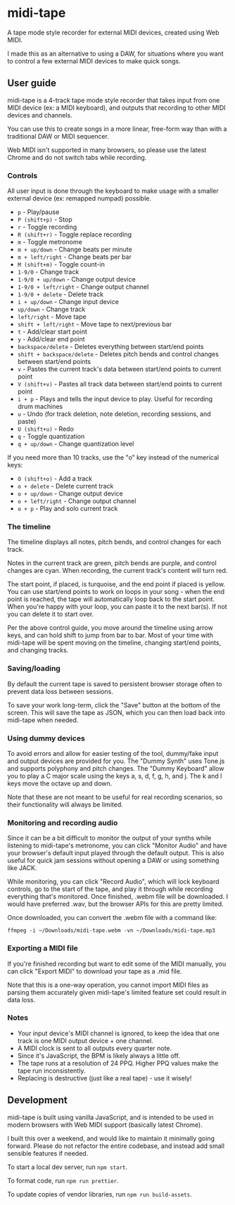 # midi-tape

A tape mode style recorder for external MIDI devices, created using Web MIDI.

I made this as an alternative to using a DAW, for situations where you want to
control a few external MIDI devices to make quick songs.

## User guide

midi-tape is a 4-track tape mode style recorder that takes input from one MIDI
device (ex: a MIDI keyboard), and outputs that recording to other MIDI devices
and channels.

You can use this to create songs in a more linear, free-form way than with a
traditional DAW or MIDI sequencer.

Web MIDI isn't supported in many browsers, so please use the latest Chrome and
do not switch tabs while recording.

### Controls

All user input is done through the keyboard to make usage with a smaller
external device (ex: remapped numpad) possible.

- `p` - Play/pause
- `P (shift+p)` - Stop
- `r` - Toggle recording
- `R (shift+r)` - Toggle replace recording
- `m` - Toggle metronome
- `m + up/down` - Change beats per minute
- `m + left/right` - Change beats per bar
- `M (shift+m)` - Toggle count-in
- `1-9/0` - Change track
- `1-9/0 + up/down` - Change output device
- `1-9/0 + left/right` - Change output channel
- `1-9/0 + delete` - Delete track
- `i + up/down` - Change input device
- `up/down` - Change track
- `left/right` - Move tape
- `shift + left/right` - Move tape to next/previous bar
- `t` - Add/clear start point
- `y` - Add/clear end point
- `backspace/delete` - Deletes everything between start/end points
- `shift + backspace/delete` - Deletes pitch bends and control changes between
start/end points
- `v` - Pastes the current track's data between start/end points to current
point
- `V (shift+v)` - Pastes all track data between start/end points to current point
- `i + p` - Plays and tells the input device to play. Useful for recording drum
machines
- `u` - Undo (for track deletion, note deletion, recording sessions, and paste)
- `U (shift+u)` - Redo
- `q` - Toggle quantization
- `q + up/down` - Change quantization level

If you need more than 10 tracks, use the "o" key instead of the numerical keys:

- `O (shift+o)` - Add a track
- `o + delete` - Delete current track
- `o + up/down` - Change output device
- `o + left/right` - Change output channel
- `o + p` - Play and solo current track

### The timeline

The timeline displays all notes, pitch bends, and control changes for each
track.

Notes in the current track are green, pitch bends are purple, and control
changes are cyan. When recording, the current track's content will turn red.

The start point, if placed, is turquoise, and the end point if placed is
yellow. You can use start/end points to work on loops in your song - when the
end point is reached, the tape will automatically loop back to the start
point. When you're happy with your loop, you can paste it to the next bar(s).
If not you can delete it to start over.

Per the above control guide, you move around the timeline using arrow keys, and
can hold shift to jump from bar to bar. Most of your time with midi-tape will
be spent moving on the timeline, changing start/end points, and changing
tracks.

### Saving/loading

By default the current tape is saved to persistent browser storage often to
prevent data loss between sessions.

To save your work long-term, click the "Save" button at the bottom of the
screen. This will save the tape as JSON, which you can then load back into
midi-tape when needed.

### Using dummy devices

To avoid errors and allow for easier testing of the tool, dummy/fake input and
output devices are provided for you. The "Dummy Synth" uses Tone.js and
supports polyphony and pitch changes. The "Dummy Keyboard" allow you to play
a C major scale using the keys a, s, d, f, g, h, and j. The k and l keys move
the octave up and down.

Note that these are not meant to be useful for real recording scenarios, so
their functionality will always be limited.

### Monitoring and recording audio

Since it can be a bit difficult to monitor the output of your synths while
listening to midi-tape's metronome, you can click "Monitor Audio" and have your
browser's default input played through the default output. This is also useful
for quick jam sessions without opening a DAW or using something like JACK.

While monitoring, you can click "Record Audio", which will lock keyboard
controls, go to the start of the tape, and play it through while recording
everything that's monitored. Once finished, .webm file will be downloaded. I
would have preferred .wav, but the browser APIs for this are pretty limited.

Once downloaded, you can convert the .webm file with a command like:
```
ffmpeg -i ~/Downloads/midi-tape.webm -vn ~/Downloads/midi-tape.mp3
```

### Exporting a MIDI file

If you're finished recording but want to edit some of the MIDI manually, you
can click "Export MIDI" to download your tape as a .mid file.

Note that this is a one-way operation, you cannot import MIDI files as parsing
them accurately given midi-tape's limited feature set could result in data
loss.

### Notes

- Your input device's MIDI channel is ignored, to keep the idea that one track is
one MIDI output device + one channel.
- A MIDI clock is sent to all outputs every quarter note.
- Since it's JavaScript, the BPM is likely always a little off.
- The tape runs at a resolution of 24 PPQ. Higher PPQ values make the tape run
inconsistently.
- Replacing is destructive (just like a real tape) - use it wisely!

## Development

midi-tape is built using vanilla JavaScript, and is intended to be used in
modern browsers with Web MIDI support (basically latest Chrome).

I built this over a weekend, and would like to maintain it minimally going
forward. Please do not refactor the entire codebase, and instead add small
sensible features if needed.

To start a local dev server, run `npm start`.

To format code, run `npm run prettier`.

To update copies of vendor libraries, run `npm run build-assets`.
